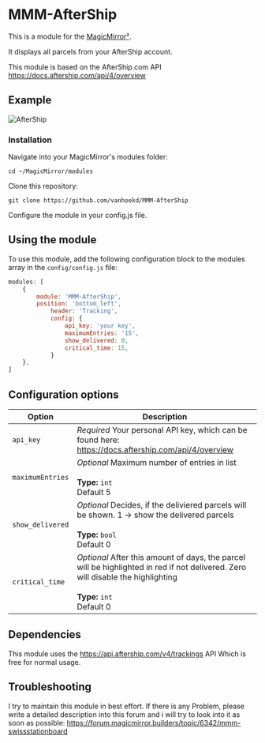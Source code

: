 # MMM-AfterShip

This is a module for the [MagicMirror²](https://github.com/MichMich/MagicMirror/).

It displays all parcels from your AfterShip account.

This module is based on the AfterShip.com API <https://docs.aftership.com/api/4/overview>


## Example

![AfterShip](https://github.com/vanhoekd/MMM-AfterShip/blob/master/MMM-AfterShip.PNG)

### Installation

Navigate into your MagicMirror's modules folder:

```shell
cd ~/MagicMirror/modules
```
Clone this repository:
```shell
git clone https://github.com/vanhoekd/MMM-AfterShip
```
Configure the module in your config.js file.


## Using the module

To use this module, add the following configuration block to the modules array in the `config/config.js` file:
```js
modules: [
	{
		module: 'MMM-AfterShip',
		position: 'bottom_left',
			header: 'Tracking',
			config: {
				api_key: 'your key',
				maximumEntries: '15',
				show_delivered: 0,
				critical_time: 15,
			}
	},
]
```

## Configuration options

| Option           | Description
|----------------- |-----------
| `api_key`        | *Required* Your personal API key, which can be found here: <https://docs.aftership.com/api/4/overview>
| `maximumEntries `        | *Optional* Maximum number of entries in list <br><br>**Type:** `int` <br>Default 5
| `show_delivered`        | *Optional* Decides, if the deliviered parcels will be shown. 1 -> show the delivered parcels <br><br>**Type:** `bool` <br>Default 0
| `critical_time`        | *Optional* After this amount of days, the parcel will be highlighted in red if not delivered. Zero will disable the highlighting <br><br>**Type:** `int` <br>Default 0

## Dependencies

This module uses the <https://api.aftership.com/v4/trackings> API Which is free for normal usage.

## Troubleshooting

I try to maintain this module in best effort. If there is any Problem, please write a detailed description into this forum and i will try to look into it as soon as possible: <https://forum.magicmirror.builders/topic/6342/mmm-swissstationboard>
